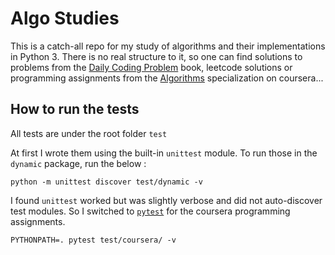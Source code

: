 # Algo Studies

This is a catch-all repo for my study of algorithms and their implementations in Python 3.
There is no real structure to it, so one can find solutions to problems from the [Daily Coding Problem](https://www.amazon.com/Daily-Coding-Problem-exceptionally-interviews/dp/1793296634) book, leetcode solutions or programming assignments from the [Algorithms](https://www.coursera.org/specializations/algorithms) specialization on coursera...

## How to run the tests

All tests are under the root folder `test`

At first I wrote them using the built-in `unittest` module. To run those in the `dynamic` package, run the below : 
```shell script
python -m unittest discover test/dynamic -v
```
I found `unittest` worked but was slightly verbose and did not auto-discover test modules. So I switched to [`pytest`](https://docs.pytest.org/en/stable/index.html) for the coursera programming assignments.
```shell script
PYTHONPATH=. pytest test/coursera/ -v
```
